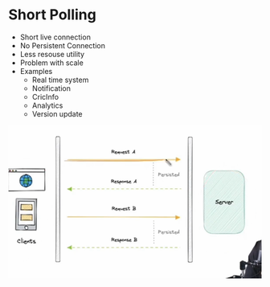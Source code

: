 # Short Polling

- Short live connection
- No Persistent Connection
- Less resouse utility
- Problem with scale
- Examples
  - Real time system
  - Notification
  - CricInfo
  - Analytics
  - Version update

![Short Polling](../images/short-polling.png)
